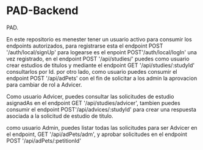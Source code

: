 # PAD-Backend

PAD.

En este repositorio es menester tener un usuario activo para consumir los endpoints autorizados, para registrarse esta el endpoint POST '/auth/local/signUp' para logearse es el enpoint  POST'/auth/local/logIn' una vez registrado, en el endpoint POST '/api/studies/' puedes como usuario crear estudios de titulos y mediante el endpoint GET '/api/studies/:studyId' consultarlos por Id. por otro lado, como usuario puedes consumir el endpoint POST '/api/adPets' con el fin de solicitar a los admin la aprovacion para cambiar de rol a Advicer.


Como usuario Advicer, puedes consultar las solicitudes de estudio asignadAs en el endpoint  GET '/api/studies/advicer', tambien puedes consumir el endpoint POST'/api/advices/:studyId' para crear una respuesta asociada a la solicitud de estudio de titulo.

como usuario Admin, puedes listar todas las solicitudes para ser Advicer en el endpoint, GET '/api/adPets/adm', y aprobar solicitudes en el endpoint POST '/api/adPets/:petitionId'